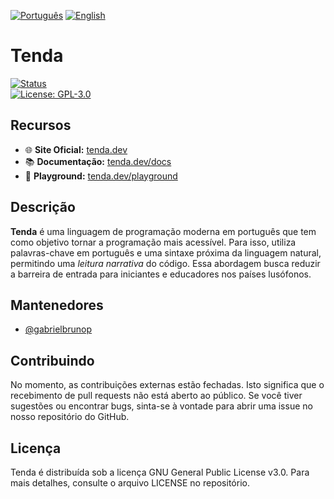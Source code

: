 [![Português](https://img.shields.io/badge/lang-pt--BR-green)](README.md)
[![English](https://img.shields.io/badge/lang-en-blue)](README.en.md)

# Tenda

[![Status](https://img.shields.io/badge/status-em%20desenvolvimento-yellow)](https://tenda.dev/)  
[![License: GPL-3.0](https://img.shields.io/badge/license-GPLv3-blue)](LICENSE)

## Recursos

- 🌐 **Site Oficial:** [tenda.dev](https://tenda.dev/)
- 📚 **Documentação:** [tenda.dev/docs](https://tenda.dev/docs)
- 🎯 **Playground:** [tenda.dev/playground](https://tenda.dev/playground)

## Descrição

**Tenda** é uma linguagem de programação moderna em português que tem como objetivo tornar a programação mais acessível. Para isso, utiliza palavras-chave em português e uma sintaxe próxima da linguagem natural, permitindo uma _leitura narrativa_ do código. Essa abordagem busca reduzir a barreira de entrada para iniciantes e educadores nos países lusófonos.

## Mantenedores

- [@gabrielbrunop](https://github.com/gabrielbrunop)

## Contribuindo

No momento, as contribuições externas estão fechadas. Isto significa que o recebimento de pull requests não está aberto ao público. Se você tiver sugestões ou encontrar bugs, sinta-se à vontade para abrir uma issue no nosso repositório do GitHub.

## Licença

Tenda é distribuída sob a licença GNU General Public License v3.0. Para mais detalhes, consulte o arquivo LICENSE no repositório.
